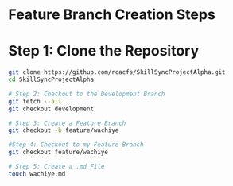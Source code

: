 # Feature Branch Creation Steps

# Step 1: Clone the Repository
```bash
git clone https://github.com/rcacfs/SkillSyncProjectAlpha.git
cd SkillSyncProjectAlpha

# Step 2: Checkout to the Development Branch
git fetch --all
git checkout development

# Step 3: Create a Feature Branch
git checkout -b feature/wachiye

#Step 4: Checkout to my Feature Branch
git checkout feature/wachiye

# Step 5: Create a .md File
touch wachiye.md

